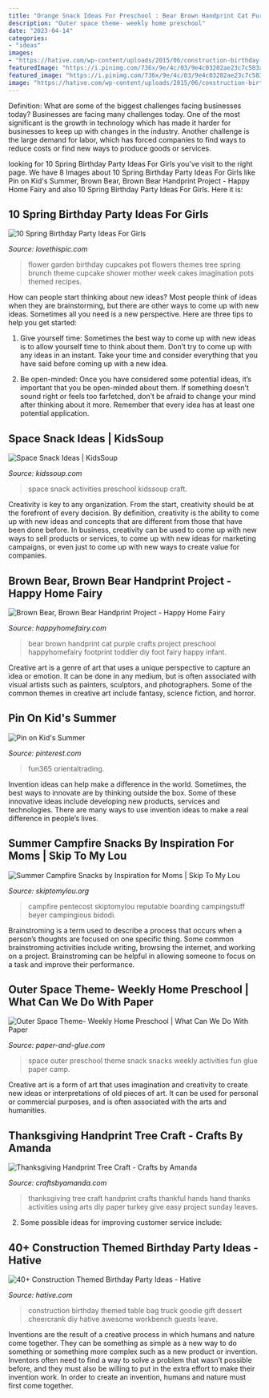 ```yaml
---
title: "Orange Snack Ideas For Preschool : Bear Brown Handprint Cat Purple Crafts Project Preschool Happyhomefairy Footprint Toddler Diy Foot Fairy Happy Infant"
description: "Outer space theme- weekly home preschool"
date: "2023-04-14"
categories:
- "ideas"
images:
- "https://hative.com/wp-content/uploads/2015/06/construction-birthday-party/34-construction-themed-birthday-party.jpg"
featuredImage: "https://i.pinimg.com/736x/9e/4c/03/9e4c03202ae23c7c583a47ff75072b46.jpg"
featured_image: "https://i.pinimg.com/736x/9e/4c/03/9e4c03202ae23c7c583a47ff75072b46.jpg"
image: "https://hative.com/wp-content/uploads/2015/06/construction-birthday-party/34-construction-themed-birthday-party.jpg"
---
```



Definition: What are some of the biggest challenges facing businesses today?
Businesses are facing many challenges today. One of the most significant is the growth in technology which has made it harder for businesses to keep up with changes in the industry. Another challenge is the large demand for labor, which has forced companies to find ways to reduce costs or find new ways to produce goods or services.

	

		
looking for 10 Spring Birthday Party Ideas For Girls you've visit to the right page. We have 8 Images about 10 Spring Birthday Party Ideas For Girls like Pin on Kid&#039;s Summer, Brown Bear, Brown Bear Handprint Project - Happy Home Fairy and also 10 Spring Birthday Party Ideas For Girls. Here it is:
		
    
## 10 Spring Birthday Party Ideas For Girls

<img loading=lazy src="http://www.lovethispic.com/uploaded_images/blogs/36-1428216933-3-3.jpg" onerror="this.onerror=null;this.src='https://tse4.mm.bing.net/th?id=OIP.LMOp6gLDByevh9xDUKwtAQHaLG&amp;pid=15.1';" alt="10 Spring Birthday Party Ideas For Girls">

_Source: lovethispic.com_

>flower garden birthday cupcakes pot flowers themes tree spring brunch theme cupcake shower mother week cakes imagination pots themed recipes. 

	

How can people start thinking about new ideas?
Most people think of ideas when they are brainstorming, but there are other ways to come up with new ideas. Sometimes all you need is a new perspective. Here are three tips to help you get started: 
1. Give yourself time: Sometimes the best way to come up with new ideas is to allow yourself time to think about them. Don’t try to come up with any ideas in an instant. Take your time and consider everything that you have said before coming up with a new idea. 

2. Be open-minded: Once you have considered some potential ideas, it’s important that you be open-minded about them. If something doesn’t sound right or feels too farfetched, don’t be afraid to change your mind after thinking about it more. Remember that every idea has at least one potential application.

    
## Space Snack Ideas | KidsSoup

<img loading=lazy src="https://www.kidssoup.com/sites/default/files/media/AstronautMoon.jpg" onerror="this.onerror=null;this.src='https://tse2.mm.bing.net/th?id=OIP.pEXjx6CUT1Z4vw9kHYV0-AAAAA&amp;pid=15.1';" alt="Space Snack Ideas | KidsSoup">

_Source: kidssoup.com_

>space snack activities preschool kidssoup craft. 

	

Creativity is key to any organization. From the start, creativity should be at the forefront of every decision. By definition, creativity is the ability to come up with new ideas and concepts that are different from those that have been done before. In business, creativity can be used to come up with new ways to sell products or services, to come up with new ideas for marketing campaigns, or even just to come up with new ways to create value for companies.

    
## Brown Bear, Brown Bear Handprint Project - Happy Home Fairy

<img loading=lazy src="https://i1.wp.com/happyhomefairy.com/wp-content/uploads/2015/08/brown-bear-purple-cat-handprint.jpg" onerror="this.onerror=null;this.src='https://tse4.mm.bing.net/th?id=OIP.M9yUwESBNtKvKYUDs3bZUQHaLH&amp;pid=15.1';" alt="Brown Bear, Brown Bear Handprint Project - Happy Home Fairy">

_Source: happyhomefairy.com_

>bear brown handprint cat purple crafts project preschool happyhomefairy footprint toddler diy foot fairy happy infant. 

	

Creative art is a genre of art that uses a unique perspective to capture an idea or emotion. It can be done in any medium, but is often associated with visual artists such as painters, sculptors, and photographers. Some of the common themes in creative art include fantasy, science fiction, and horror.

    
## Pin On Kid&#039;s Summer

<img loading=lazy src="https://i.pinimg.com/736x/9e/4c/03/9e4c03202ae23c7c583a47ff75072b46.jpg" onerror="this.onerror=null;this.src='https://tse4.mm.bing.net/th?id=OIP.rL3JE95vumAEe11AiXOuwQHaJ3&amp;pid=15.1';" alt="Pin on Kid&#039;s Summer">

_Source: pinterest.com_

>fun365 orientaltrading. 

	

Invention ideas can help make a difference in the world. Sometimes, the best ways to innovate are by thinking outside the box. Some of these innovative ideas include developing new products, services and technologies. There are many ways to use invention ideas to make a real difference in people’s lives.

    
## Summer Campfire Snacks By Inspiration For Moms | Skip To My Lou

<img loading=lazy src="https://www.skiptomylou.org/wp-content/uploads/2015/07/Summer-Campfire-Snacks.jpg" onerror="this.onerror=null;this.src='https://tse2.mm.bing.net/th?id=OIP.cdfh5DKx4UfczH2GGEH9aQHaJ4&amp;pid=15.1';" alt="Summer Campfire Snacks by Inspiration for Moms | Skip To My Lou">

_Source: skiptomylou.org_

>campfire pentecost skiptomylou reputable boarding campingstuff beyer campingious bidodi. 

	

Brainstroming is a term used to describe a process that occurs when a person’s thoughts are focused on one specific thing. Some common brainstroming activities include writing, browsing the internet, and working on a project. Brainstroming can be helpful in allowing someone to focus on a task and improve their performance.

    
## Outer Space Theme- Weekly Home Preschool | What Can We Do With Paper

<img loading=lazy src="http://4.bp.blogspot.com/-bRo10ofTtrk/U-SpIASd4sI/AAAAAAAABvY/DJREw5YH4i8/s1600/OuterSpaceSnack1.jpg" onerror="this.onerror=null;this.src='https://tse4.mm.bing.net/th?id=OIP.2DqLG_OcQe8qqz8nBA_HbwHaFV&amp;pid=15.1';" alt="Outer Space Theme- Weekly Home Preschool | What Can We Do With Paper">

_Source: paper-and-glue.com_

>space outer preschool theme snack snacks weekly activities fun glue paper camp. 

	

Creative art is a form of art that uses imagination and creativity to create new ideas or interpretations of old pieces of art. It can be used for personal or commercial purposes, and is often associated with the arts and humanities.

    
## Thanksgiving Handprint Tree Craft - Crafts By Amanda

<img loading=lazy src="http://craftsbyamanda.com/wp-content/uploads/2010/10/tree2.jpg" onerror="this.onerror=null;this.src='https://tse3.mm.bing.net/th?id=OIP.y9uVnEx2lgROojkdrgK5cwAAAA&amp;pid=15.1';" alt="Thanksgiving Handprint Tree Craft - Crafts by Amanda">

_Source: craftsbyamanda.com_

>thanksgiving tree craft handprint crafts thankful hands hand thanks activities using arts diy paper turkey give easy project sunday leaves. 

	

2. Some possible ideas for improving customer service include: 

    
## 40+ Construction Themed Birthday Party Ideas - Hative

<img loading=lazy src="https://hative.com/wp-content/uploads/2015/06/construction-birthday-party/34-construction-themed-birthday-party.jpg" onerror="this.onerror=null;this.src='https://tse1.mm.bing.net/th?id=OIP.ReTwfQs_dhHGtMCuliy65gHaE8&amp;pid=15.1';" alt="40+ Construction Themed Birthday Party Ideas - Hative">

_Source: hative.com_

>construction birthday themed table bag truck goodie gift dessert cheercrank diy hative awesome workbench guests leave. 

	

Inventions are the result of a creative process in which humans and nature come together. They can be something as simple as a new way to do something or something more complex such as a new product or invention. Inventors often need to find a way to solve a problem that wasn’t possible before, and they must also be willing to put in the extra effort to make their invention work. In order to create an invention, humans and nature must first come together.

